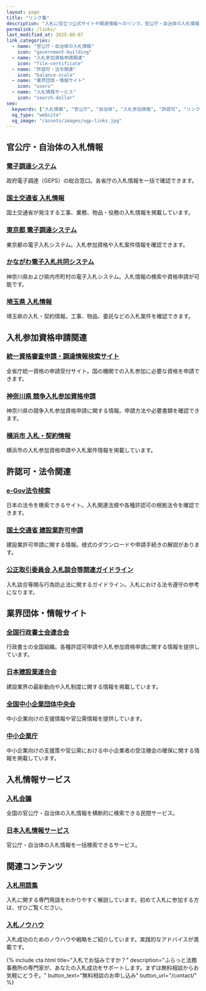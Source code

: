 ```yaml
---
layout: page
title: "リンク集"
description: "入札に役立つ公式サイトや関連情報へのリンク。官公庁・自治体の入札情報、入札参加資格申請関連、許認可・法令関連などの情報を掲載しています。"
permalink: /links/
last_modified_at: 2025-06-07
link_categories:
  - name: "官公庁・自治体の入札情報"
    icon: "government-building"
  - name: "入札参加資格申請関連"
    icon: "file-certificate"
  - name: "許認可・法令関連"
    icon: "balance-scale"
  - name: "業界団体・情報サイト"
    icon: "users"
  - name: "入札情報サービス"
    icon: "search-dollar"
seo:
  keywords: ["入札情報", "官公庁", "自治体", "入札参加資格", "許認可", "リンク集"]
  og_type: "website"
  og_image: "/assets/images/ogp-links.jpg"
---
```


## 官公庁・自治体の入札情報

<div class="link-grid">
  <div class="link-item">
    <div class="link-icon">
      <i class="fas fa-landmark"></i>
    </div>
    <div class="link-content">
      <h3><a href="https://www.geps.go.jp/" target="_blank" rel="noopener">電子調達システム</a></h3>
      <p>政府電子調達（GEPS）の総合窓口。各省庁の入札情報を一括で確認できます。</p>
    </div>
  </div>
  
  <div class="link-item">
    <div class="link-icon">
      <i class="fas fa-road"></i>
    </div>
    <div class="link-content">
      <h3><a href="https://www.mlit.go.jp/chotatsu/nyuusatsu/index.html" target="_blank" rel="noopener">国土交通省 入札情報</a></h3>
      <p>国土交通省が発注する工事、業務、物品・役務の入札情報を掲載しています。</p>
    </div>
  </div>
  
  <div class="link-item">
    <div class="link-icon">
      <i class="fas fa-city"></i>
    </div>
    <div class="link-content">
      <h3><a href="https://www.e-procurement.metro.tokyo.lg.jp/" target="_blank" rel="noopener">東京都 電子調達システム</a></h3>
      <p>東京都の電子入札システム。入札参加資格や入札案件情報を確認できます。</p>
    </div>
  </div>
  
  <div class="link-item">
    <div class="link-icon">
      <i class="fas fa-laptop"></i>
    </div>
    <div class="link-content">
      <h3><a href="https://nyusatsu.e-kanagawa.lg.jp/" target="_blank" rel="noopener">かながわ電子入札共同システム</a></h3>
      <p>神奈川県および県内市町村の電子入札システム。入札情報の検索や資格申請が可能です。</p>
    </div>
  </div>
  
  <div class="link-item">
    <div class="link-icon">
      <i class="fas fa-building"></i>
    </div>
    <div class="link-content">
      <h3><a href="https://www.pref.saitama.lg.jp/b0001/nyusatsu-index.html" target="_blank" rel="noopener">埼玉県 入札情報</a></h3>
      <p>埼玉県の入札・契約情報。工事、物品、委託などの入札案件を確認できます。</p>
    </div>
  </div>
</div>

## 入札参加資格申請関連

<div class="link-grid">
  <div class="link-item">
    <div class="link-icon">
      <i class="fas fa-file-alt"></i>
    </div>
    <div class="link-content">
      <h3><a href="https://www.chotatujoho.go.jp/va/com/ShikakuTop.html" target="_blank" rel="noopener">統一資格審査申請・調達情報検索サイト</a></h3>
      <p>全省庁統一資格の申請受付サイト。国の機関での入札参加に必要な資格を申請できます。</p>
    </div>
  </div>
  
  <div class="link-item">
    <div class="link-icon">
      <i class="fas fa-clipboard-check"></i>
    </div>
    <div class="link-content">
      <h3><a href="https://www.pref.kanagawa.jp/docs/n5h/nyusatsu/shikaku/index.html" target="_blank" rel="noopener">神奈川県 競争入札参加資格申請</a></h3>
      <p>神奈川県の競争入札参加資格申請に関する情報。申請方法や必要書類を確認できます。</p>
    </div>
  </div>
  
  <div class="link-item">
    <div class="link-icon">
      <i class="fas fa-clipboard-list"></i>
    </div>
    <div class="link-content">
      <h3><a href="https://www.city.yokohama.lg.jp/business/nyusatsu/" target="_blank" rel="noopener">横浜市 入札・契約情報</a></h3>
      <p>横浜市の入札参加資格申請や入札案件情報を掲載しています。</p>
    </div>
  </div>
</div>

## 許認可・法令関連

<div class="link-grid">
  <div class="link-item">
    <div class="link-icon">
      <i class="fas fa-gavel"></i>
    </div>
    <div class="link-content">
      <h3><a href="https://elaws.e-gov.go.jp/" target="_blank" rel="noopener">e-Gov法令検索</a></h3>
      <p>日本の法令を検索できるサイト。入札関連法規や各種許認可の根拠法令を確認できます。</p>
    </div>
  </div>
  
  <div class="link-item">
    <div class="link-icon">
      <i class="fas fa-hard-hat"></i>
    </div>
    <div class="link-content">
      <h3><a href="https://www.mlit.go.jp/totikensangyo/const/1_6_bt_000128.html" target="_blank" rel="noopener">国土交通省 建設業許可申請</a></h3>
      <p>建設業許可申請に関する情報。様式のダウンロードや申請手続きの解説があります。</p>
    </div>
  </div>
  
  <div class="link-item">
    <div class="link-icon">
      <i class="fas fa-balance-scale"></i>
    </div>
    <div class="link-content">
      <h3><a href="https://www.jftc.go.jp/dk/guideline/lawdk/nyusatsu.html" target="_blank" rel="noopener">公正取引委員会 入札談合等関連ガイドライン</a></h3>
      <p>入札談合等関与行為防止法に関するガイドライン。入札における法令遵守の参考になります。</p>
    </div>
  </div>
</div>

## 業界団体・情報サイト

<div class="link-grid">
  <div class="link-item">
    <div class="link-icon">
      <i class="fas fa-user-tie"></i>
    </div>
    <div class="link-content">
      <h3><a href="https://www.gyosei.or.jp/" target="_blank" rel="noopener">全国行政書士会連合会</a></h3>
      <p>行政書士の全国組織。各種許認可申請や入札参加資格申請に関する情報を提供しています。</p>
    </div>
  </div>
  
  <div class="link-item">
    <div class="link-icon">
      <i class="fas fa-hammer"></i>
    </div>
    <div class="link-content">
      <h3><a href="https://www.nikkenren.com/" target="_blank" rel="noopener">日本建設業連合会</a></h3>
      <p>建設業界の最新動向や入札制度に関する情報を掲載しています。</p>
    </div>
  </div>
  
  <div class="link-item">
    <div class="link-icon">
      <i class="fas fa-users"></i>
    </div>
    <div class="link-content">
      <h3><a href="https://www.chuokai.or.jp/" target="_blank" rel="noopener">全国中小企業団体中央会</a></h3>
      <p>中小企業向けの支援情報や官公需情報を提供しています。</p>
    </div>
  </div>
  
  <div class="link-item">
    <div class="link-icon">
      <i class="fas fa-store"></i>
    </div>
    <div class="link-content">
      <h3><a href="https://www.chusho.meti.go.jp/" target="_blank" rel="noopener">中小企業庁</a></h3>
      <p>中小企業向けの支援策や官公需における中小企業者の受注機会の確保に関する情報を掲載しています。</p>
    </div>
  </div>
</div>

## 入札情報サービス

<div class="link-grid">
  <div class="link-item">
    <div class="link-icon">
      <i class="fas fa-search-dollar"></i>
    </div>
    <div class="link-content">
      <h3><a href="https://www.nyusatsu-kaigi.com/" target="_blank" rel="noopener">入札会議</a></h3>
      <p>全国の官公庁・自治体の入札情報を横断的に検索できる民間サービス。</p>
    </div>
  </div>
  
  <div class="link-item">
    <div class="link-icon">
      <i class="fas fa-database"></i>
    </div>
    <div class="link-content">
      <h3><a href="https://www.njss.info/" target="_blank" rel="noopener">日本入札情報サービス</a></h3>
      <p>官公庁・自治体の入札情報を一括検索できるサービス。</p>
    </div>
  </div>
</div>

## 関連コンテンツ

<div class="related-content">
  <div class="related-item">
    <div class="related-icon">
      <i class="fas fa-book"></i>
    </div>
    <div class="related-text">
      <h3><a href="{{ '/dictionary/' | relative_url }}">入札用語集</a></h3>
      <p>入札に関する専門用語をわかりやすく解説しています。初めて入札に参加する方は、ぜひご覧ください。</p>
    </div>
  </div>
  
  <div class="related-item">
    <div class="related-icon">
      <i class="fas fa-lightbulb"></i>
    </div>
    <div class="related-text">
      <h3><a href="{{ '/knowhow/' | relative_url }}">入札ノウハウ</a></h3>
      <p>入札成功のためのノウハウや戦略をご紹介しています。実践的なアドバイスが満載です。</p>
    </div>
  </div>
</div>

{% include cta.html 
   title="入札でお悩みですか？" 
   description="ふらっと法務事務所の専門家が、あなたの入札成功をサポートします。まずは無料相談からお気軽にどうぞ。" 
   button_text="無料相談のお申し込み" 
   button_url="/contact/" 
%}
